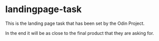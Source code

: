 # landingpage-task
This is the landing page task that has been set by the Odin Project.

In the end it will be as close to the final product that they are asking for.